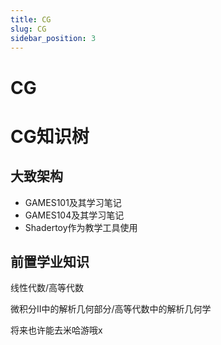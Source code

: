 ```yaml
---
title: CG
slug: CG
sidebar_position: 3
---
```



# CG

# CG知识树

## 大致架构

- GAMES101及其学习笔记
- GAMES104及其学习笔记
- Shadertoy作为教学工具使用

## 前置学业知识

线性代数/高等代数

微积分II中的解析几何部分/高等代数中的解析几何学

将来也许能去米哈游哦x

